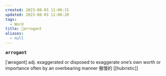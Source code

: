 ```yaml
---
created: 2023-08-03 11:08:15
updated: 2023-08-03 11:08:20
tags:
  - Word
title: 📖arrogant
aliases:
  - null
---
```


<pre><strong>arrogant</strong></pre>
[ˈærəgənt]
adj. exaggerated or disposed to exaggerate one’s own worth or importance often by an overbearing manner 傲慢的
[[hubristic]]
